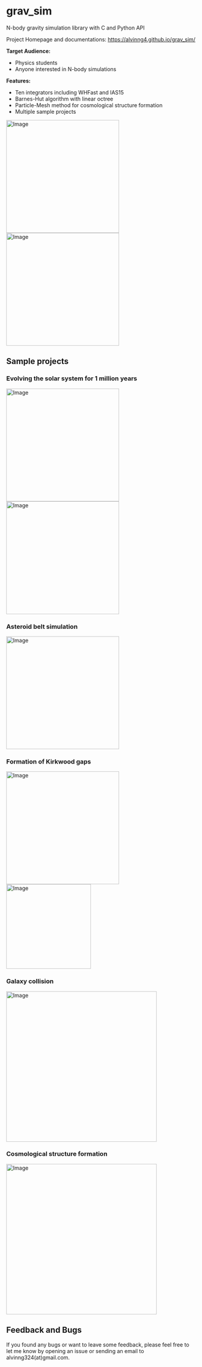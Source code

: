 # grav_sim

N-body gravity simulation library with C and Python API

Project Homepage and documentations: https://alvinng4.github.io/grav_sim/

**Target Audience:**

* Physics students
* Anyone interested in N-body simulations

**Features:**

* Ten integrators including WHFast and IAS15
* Barnes-Hut algorithm with linear octree
* Particle-Mesh method for cosmological structure formation
* Multiple sample projects

<img src="./examples/media/solar_plus_3d.png" alt="Image" width="300">
<img src="./examples/media/rel_energy.png" alt="Image" width="300">

## Sample projects

### Evolving the solar system for 1 million years

<img src="./examples/media/eccentricity.png" alt="Image" width="300">
<img src="./examples/media/inclination.png" alt="Image" width="300">

### Asteroid belt simulation

<img src="./examples/media/asteroid_belt.png" alt="Image" width="300">

### Formation of Kirkwood gaps

<img src="./examples/media/Kirkwood_gap_semi_major_axes.png" alt="Image" width="300">
<img src="./examples/media/Kirkwood_gap_visualization.png" alt="Image" width="225">

### Galaxy collision

<img src="./examples/media/galaxy_collision.png" alt="Image" width="400">

### Cosmological structure formation

<img src="./examples/media/cosmic_structure_a_1.0.png" alt="Image" width="400">

## Feedback and Bugs
If you found any bugs or want to leave some feedback, please feel free to let me know by opening an issue or sending an email to alvinng324(at)gmail.com.
